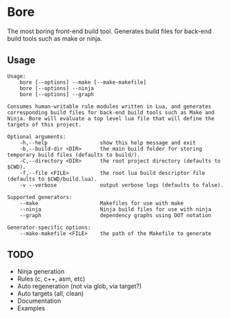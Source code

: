 # Bore
The most boring front-end build tool. Generates build files for back-end build
tools such as make or ninja.

## Usage
```
Usage:
    bore [--options] --make [--make-makefile]
    bore [--options] --ninja
    bore [--options] --graph

Consumes human-writable rule modules written in Lua, and generates corresponding build files for back-end build tools such as Make and Ninja. Bore will evaluate a top level lua file that will define the targets of this project.

Optional arguments:
    -h,--help                 show this help message and exit
    -b,--build-dir <DIR>      the main build folder for storing temporary build files (defaults to build/).
    -C,--directory <DIR>      the root project directory (defaults to $CWD).
    -f,--file <FILE>          the root lua build descriptor file (defaults to $CWD/build.lua).
    -v --verbose              output verbose logs (defaults to false).

Supported generators:
    --make                    Makefiles for use with make
    --ninja                   Ninja build files for use with ninja
    --graph                   dependency graphs using DOT notation

Generator-specific options:
    --make-makefile <FILE>    the path of the Makefile to generate

```

## TODO
 * Ninja generation
 * Rules (c, c++, asm, etc)
 * Auto regeneration (not via glob, via target?)
 * Auto targets (all, clean)
 * Documentation
 * Examples

